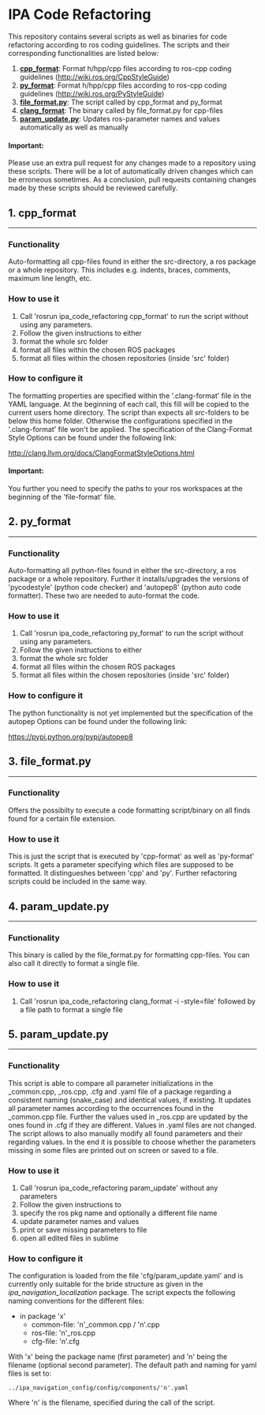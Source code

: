 # IPA Code Refactoring

This repository contains several scripts as well as binaries for code refactoring according to ros 
coding guidelines. The scripts and their corresponding functionalities are listed below:

1. **[cpp_format](#1-cpp_format)**: Format h/hpp/cpp files according to ros-cpp coding guidelines (http://wiki.ros.org/CppStyleGuide)  
2. **[py_format](#2-py_format)**: Format h/hpp/cpp files according to ros-cpp coding guidelines (http://wiki.ros.org/PyStyleGuide)  
3. **[file_format.py](#3-file_formatpy)**: The script called by cpp_format and py_format  
4. **[clang_format](#4-clang_format)**: The binary called by file_format.py for cpp-files  
5. **[param_update.py](#5-param_updatepy)**: Updates ros-parameter names and values automatically as well as manually  

#### Important:
Please use an extra pull request for any changes made to a repository using these scripts. There will 
be a lot of automatically driven changes which can be erroneous sometimes. As a conclusion, pull requests 
containing changes made by these scripts should be reviewed carefully.


## 1. cpp_format
---
### Functionality

Auto-formatting all cpp-files found in either the src-directory, a ros package or a whole 
repository. This includes e.g. indents, braces, comments, maximum line length, etc.

### How to use it

1. Call 'rosrun ipa_code_refactoring cpp_format' to run the script without using any parameters.  
2. Follow the given instructions to either  
  1. format the whole src folder  
  2. format all files within the chosen ROS packages  
  3. format all files within the chosen repositories (inside 'src' folder)

### How to configure it

The formatting properties are specified within the '.clang-format' file in the YAML language. At the
beginning of each call, this fill will be copied to the current users home directory. The script than 
expects all *src*-folders to be below this home folder. Otherwise the configurations specified in the 
'.clang-format' file won't be applied.
The specification of the Clang-Format Style Options can be found under the following link:
  
http://clang.llvm.org/docs/ClangFormatStyleOptions.html

#### Important:
You further you need to specify the paths to your ros workspaces at the beginning of the 
'file-format' file.


## 2. py_format
---
### Functionality

Auto-formatting all python-files found in either the src-directory, a ros package or a whole 
repository. Further it installs/upgrades the versions of 'pycodestyle' (python code checker) and
'autopep8' (python auto code formatter). These two are needed to auto-format the code.

### How to use it

1. Call 'rosrun ipa_code_refactoring py_format' to run the script without using any parameters.  
2. Follow the given instructions to either  
  1. format the whole src folder  
  2. format all files within the chosen ROS packages  
  3. format all files within the chosen repositories (inside 'src' folder)

### How to configure it

The python functionality is not yet implemented but the specification of the autopep Options can 
be found under the following link:
  
https://pypi.python.org/pypi/autopep8


## 3. file_format.py
---
### Functionality
Offers the possibilty to execute a code formatting script/binary on all finds found for a certain file 
extension.

### How to use it

This is just the script that is executed by 'cpp-format' as well as 'py-format' scripts.
It gets a parameter specifying which files are supposed to be formatted. It distingueshes 
between 'cpp' and 'py'. Further refactoring scripts could be included in the same way.


## 4. param_update.py
---
### Functionality

This binary is called by the file_format.py for formatting cpp-files. You can also call it directly to 
format a single file.


### How to use it

1. Call 'rosrun ipa_code_refactoring clang_format -i -style=file' followed by a file path to format a single file



## 5. param_update.py
---
### Functionality

This script is able to compare all parameter initializations in the _common.cpp, _ros.cpp, .cfg 
and .yaml file of a package regarding a consistent naming (snake_case) and identical values, if 
existing. It updates all parameter names according to the occurrences found in the _common.cpp file.
Further the values used in _ros.cpp are updated by the ones found in .cfg if they are different.
Values in .yaml files are not changed. 
The script allows to also manually modify all found parameters and their regarding values. 
In the end it is possible to choose whether the parameters missing in some files are printed out
on screen or saved to a file. 

### How to use it

1. Call 'rosrun ipa_code_refactoring param_update' without any parameters
2. Follow the given instructions to  
  1. specify the ros pkg name and optionally a different file name
  2. update parameter names and values  
  3. print or save missing parameters to file  
  4. open all edited files in sublime

### How to configure it

The configuration is loaded from the file 'cfg/param_update.yaml' and is currently only suitable for the bride 
structure as given in the *ipa_navigation_localization* package. The script expects the following naming conventions 
for the different files:

- in package 'x'
  - common-file: 'n'_common.cpp / 'n'.cpp
  - ros-file: 'n'_ros.cpp
  - cfg-file: 'n'.cfg

With 'x' being the package name (first parameter) and 'n' being the filename (optional second 
parameter).
The default path and naming for yaml files is set to:
  
    ../ipa_navigation_config/config/components/'n'.yaml

Where 'n' is the filename, specified during the call of the script.